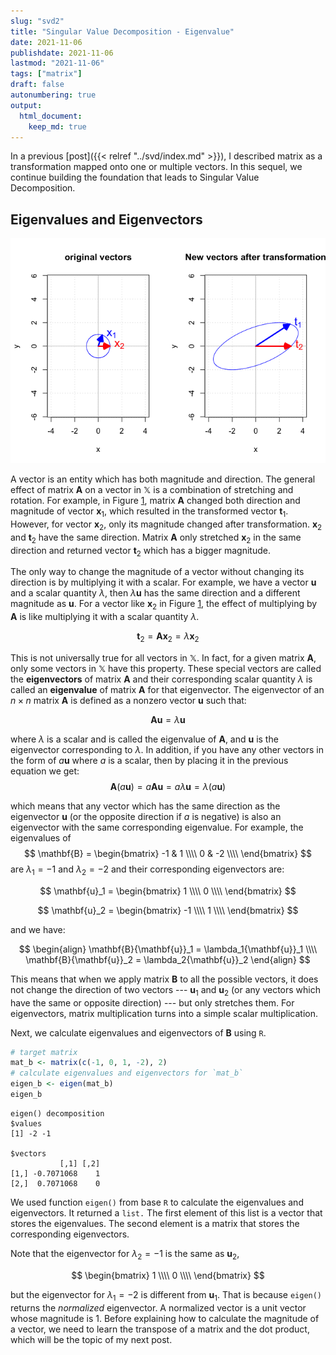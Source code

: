 ```yaml
---
slug: "svd2"
title: "Singular Value Decomposition - Eigenvalue"
date: 2021-11-06
publishdate: 2021-11-06
lastmod: "2021-11-06"
tags: ["matrix"]
draft: false
autonumbering: true
output:
  html_document:
    keep_md: true
---
```


In a previous [post]({{< relref "../svd/index.md" >}}),
I described matrix as a transformation mapped onto one or multiple vectors.
In this sequel, we continue building the foundation that leads to
Singular Value Decomposition.



## Eigenvalues and Eigenvectors

![circle and ellipse](circle-transform-1.png "A circle (left) and a ellipse after transformation (right), as seen in the previous post.")

A vector is an entity which has both magnitude and direction. 
The general effect of matrix $\mathbf{A}$ on a vector in $\mathbb{X}$ 
is a combination of stretching and rotation.
For example, in Figure [1](#circle-figure),
matrix $\mathbf{A}$ changed both direction and magnitude of vector $\mathbf{x}_1$,
which resulted in the transformed vector $\mathbf{t}_1$. 
However, for vector $\mathbf{x}_2$, only its magnitude changed after transformation. 
$\mathbf{x}_2$ and $\mathbf{t}_2$ have the same direction. 
Matrix $\mathbf{A}$ only stretched $\mathbf{x}_2$ in the same direction 
and returned vector $\mathbf{t}_2$ which has a bigger magnitude. 

The only way to change the magnitude of a vector without changing its direction 
is by multiplying it with a scalar. 
For example, we have a vector $\mathbf{u}$ and a scalar quantity $\lambda$, 
then $\lambda\mathbf{u}$ has the same direction and a different magnitude as $\mathbf{u}$.
For a vector like $\mathbf{x}_2$ in Figure [1](#circle-figure),
the effect of multiplying by $\mathbf{A}$
is like multiplying it with a scalar quantity $\lambda$.

$$
\mathbf{t}_2 = \mathbf{A}\mathbf{x}_2 = \lambda\mathbf{x}_2
$$ 

This is not universally true for all vectors in $\mathbb{X}$. 
In fact, for a given matrix $\mathbf{A}$,
only some vectors in $\mathbb{X}$ have this property. 
These special vectors are called the **eigenvectors** of matrix $\mathbf{A}$
and their corresponding scalar quantity $\lambda$ is called
an **eigenvalue** of matrix $\mathbf{A}$ for that eigenvector. 
The eigenvector of an $n \times n$ matrix $\mathbf{A}$ is defined as a nonzero vector
$\mathbf{u}$ such that:

$$
\mathbf{A}\mathbf{u} = \lambda\mathbf{u}
$$ 

where $\lambda$ is a scalar and is called the eigenvalue of $\mathbf{A}$, 
and $\mathbf{u}$ is the eigenvector corresponding to $\lambda$. 
In addition, if you have any other vectors in the form of $a\mathbf{u}$ 
where $a$ is a scalar, 
then by placing it in the previous equation we get:
$$
\mathbf{A}(a\mathbf{u}) = a\mathbf{A}\mathbf{u} = a\lambda\mathbf{u} = \lambda(a\mathbf{u})
$$ 

which means that any vector which has the same direction as the eigenvector $\mathbf{u}$ 
(or the opposite direction if $a$ is negative) is also an eigenvector 
with the same corresponding eigenvalue. 
For example, the eigenvalues of 
$$
\mathbf{B} = 
\begin{bmatrix}
  -1 & 1 \\\\
  0 & -2 \\\\
\end{bmatrix}
$$ 
are $\lambda_1 = -1$ and $\lambda_2 = -2$ and their corresponding eigenvectors are:

$$
\mathbf{u}_1 = 
\begin{bmatrix}
  1 \\\\
  0 \\\\
\end{bmatrix}
$$

$$
\mathbf{u}_2 = 
\begin{bmatrix}
  -1 \\\\
  1 \\\\
\end{bmatrix}
$$ 

and we have:

$$
\begin{align}
\mathbf{B}{\mathbf{u}}_1 = \lambda_1{\mathbf{u}}_1 \\\\
\mathbf{B}{\mathbf{u}}_2 = \lambda_2{\mathbf{u}}_2
\end{align}
$$

This means that when we apply matrix $\mathbf{B}$ to all the possible vectors, 
it does not change the direction of two vectors --- $\mathbf{u}_1$ and $\mathbf{u}_2$
(or any vectors which have the same or opposite direction) ---
but only stretches them. 
For eigenvectors, matrix multiplication turns into a simple scalar multiplication.

Next, we calculate eigenvalues and eigenvectors of $\mathbf{B}$ using `R`.

```r 
# target matrix
mat_b <- matrix(c(-1, 0, 1, -2), 2)
# calculate eigenvalues and eigenvectors for `mat_b`
eigen_b <- eigen(mat_b)
eigen_b
```

```
eigen() decomposition
$values
[1] -2 -1

$vectors
           [,1] [,2]
[1,] -0.7071068    1
[2,]  0.7071068    0
```

We used function `eigen()` from base `R` to calculate the eigenvalues and eigenvectors. 
It returned a `list.` 
The first element of this list is a vector that stores the eigenvalues. 
The second element is a matrix that stores the corresponding eigenvectors. 

Note that the eigenvector for ${\lambda}_2 = -1$ is the same as ${\mathbf{u}}_2$, 

$$
\begin{bmatrix}
  1 \\\\
  0 \\\\
\end{bmatrix}
$$

but the eigenvector for ${\lambda}_1 = -2$ is different from ${\mathbf{u}}_1$. 
That is because `eigen()` returns the *normalized* eigenvector.
A normalized vector is a unit vector whose magnitude is 1. 
Before explaining how to calculate the magnitude of a vector, 
we need to learn the transpose of a matrix and the dot product,
which will be the topic of my next post.

